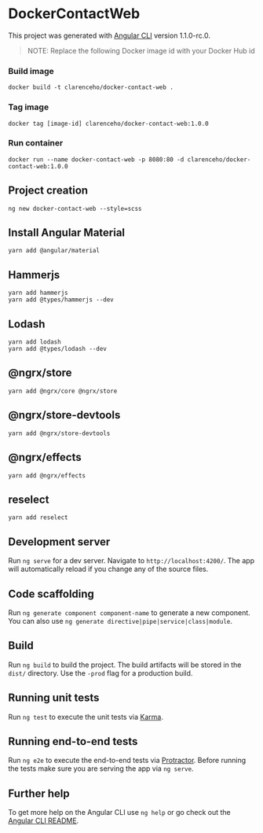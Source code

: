 # DockerContactWeb

This project was generated with [Angular CLI](https://github.com/angular/angular-cli) version 1.1.0-rc.0.

> NOTE: Replace the following Docker image id with your Docker Hub id

### Build image
    docker build -t clarenceho/docker-contact-web .
    
### Tag image
    docker tag [image-id] clarenceho/docker-contact-web:1.0.0

### Run container
    docker run --name docker-contact-web -p 8080:80 -d clarenceho/docker-contact-web:1.0.0

## Project creation
    ng new docker-contact-web --style=scss

## Install Angular Material
    yarn add @angular/material

## Hammerjs
    yarn add hammerjs
    yarn add @types/hammerjs --dev

## Lodash
    yarn add lodash
    yarn add @types/lodash --dev

## @ngrx/store
    yarn add @ngrx/core @ngrx/store

## @ngrx/store-devtools
    yarn add @ngrx/store-devtools

## @ngrx/effects
    yarn add @ngrx/effects  

## reselect
    yarn add reselect

## Development server

Run `ng serve` for a dev server. Navigate to `http://localhost:4200/`. The app will automatically reload if you change any of the source files.

## Code scaffolding

Run `ng generate component component-name` to generate a new component. You can also use `ng generate directive|pipe|service|class|module`.

## Build

Run `ng build` to build the project. The build artifacts will be stored in the `dist/` directory. Use the `-prod` flag for a production build.

## Running unit tests

Run `ng test` to execute the unit tests via [Karma](https://karma-runner.github.io).

## Running end-to-end tests

Run `ng e2e` to execute the end-to-end tests via [Protractor](http://www.protractortest.org/).
Before running the tests make sure you are serving the app via `ng serve`.

## Further help

To get more help on the Angular CLI use `ng help` or go check out the [Angular CLI README](https://github.com/angular/angular-cli/blob/master/README.md).
